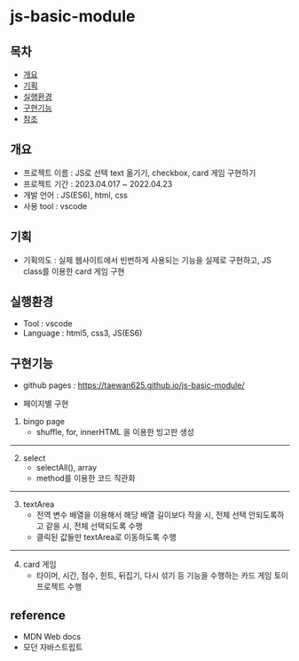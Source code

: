 # js-basic-module

## 목차
  - [개요](#개요)
  - [기획](#기획)
  - [실행환경](#실행환경)
  - [구현기능](#구현기능)
  - [참조](#reference)

## 개요
- 프로젝트 이름 : JS로 선택 text 옮기기, checkbox, card 게임 구현하기
- 프로젝트 기간 : 2023.04.017 ~ 2022.04.23
- 개발 언어    : JS(ES6), html, css
- 사용 tool   : vscode

## 기획
- 기획의도 : 실제 웹사이트에서 빈번하게 사용되는 기능을 실제로 구현하고, JS class를 이용한 card 게임 구현

## 실행환경
- Tool : vscode
- Language : html5, css3, JS(ES6)

## 구현기능
- github pages : https://taewan625.github.io/js-basic-module/

- 페이지별 구현
1. bingo page  
    - shuffle, for, innerHTML 을 이용한 빙고판 생성

---  
  
2. select
     - selectAll(), array
     - method를 이용한 코드 직관화  

---  
  
3. textArea
     - 전역 변수 배열을 이용해서 해당 배열 길이보다 작을 시, 전체 선택 안되도록하고 같을 시, 전체 선택되도록 수행
     - 클릭된 값들만 textArea로 이동하도록 수행
  
  
---  
  
4. card 게임
     - 타이머, 시간, 점수, 힌트, 뒤집기, 다시 섞기 등 기능을 수행하는 카드 게임 토이 프로젝트 수행

## reference
- MDN Web docs
- 모던 자바스트립트






























